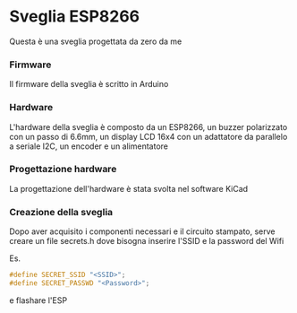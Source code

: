 # Sveglia ESP8266
Questa è una sveglia progettata da zero da me

### Firmware
Il firmware della sveglia è scritto in Arduino

### Hardware
L'hardware della sveglia è composto da un ESP8266, un buzzer polarizzato con un passo di 6.6mm, un display LCD 16x4 con un adattatore da parallelo a seriale I2C, un encoder e un alimentatore

### Progettazione hardware
La progettazione dell'hardware è stata svolta nel software KiCad

### Creazione della sveglia
Dopo aver acquisito i componenti necessari e il circuito stampato, serve creare un file secrets.h dove bisogna inserire l'SSID e la password del Wifi

Es.
```C
#define SECRET_SSID "<SSID>";
#define SECRET_PASSWD "<Password>";
```

e flashare l'ESP

